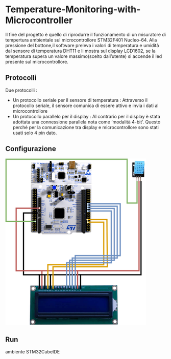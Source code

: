 # Temperature-Monitoring-with-Microcontroller
Il fine del progetto è quello di riprodurre il funzionamento di un misuratore di tempertura ambientale sul microcontrollore STM32F401 Nucleo-64. Alla pressione del bottone,il software preleva i valori di temperatura e umidità dal sensore di temperatura DHT11 e li mostra sul display LCD1602, se la temperatura supera un valore massimo(scelto dall’utente) si accende il led presente sul microcontrollore.

## Protocolli
Due protocolli :
* Un protocollo seriale per il sensore di temperatura : Attraverso il protocollo seriale, il sensore comunica di essere attivo e invia i dati al microcontrollore
* Un protocollo parallelo per il display : Al contrario per il display è stata adottata una connessione parallela nota come ‘modalità 4-bit’.  Questo perché per la comunicazione tra display e microcontrollore sono stati usati solo 4 pin dato.

## Configurazione 

![Links](/Links.png)



## Run 
ambiente STM32CubeIDE
